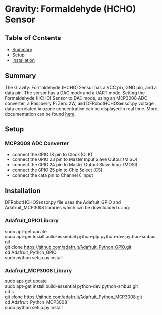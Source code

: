 # Gravity: Formaldehyde (HCHO) Sensor

## Table of Contents
* [Summary](#Summary)
* [Setup](#Setup)
* [Installation](#Installation)


## Summary
The Gravity: Formaldehyde (HCHO) Sensor has a VCC pin, GND pin, and a data pin. The sensor has a DAC mode and a UART mode. Setting the Formaldehyde (HCHO) Sensor to DAC mode, using an MCP3008 ADC converter, a Raspberry Pi Zero 2W, and DFRobotHCHOSensor.py voltage data corrolated to ozone concentration can be displayed in real time. More documentation can be found [here](https://www.dfrobot.com/product-1574.html).

## Setup

### MCP3008 ADC Converter
* connect the GPIO 18 pin to Clock (CLK)
* connect the GPIO 23 pin to Master Input Slave Output (MISO)
* connect the GPIO 24 pin to Master Output Slave Input (MOSI)
* connect the GPIO 25 pin to Chip Select (CS)
* connect the data pin to Channel 0 input

## Installation
DFRobotHCHOSensor.py file uses the Adafruit_GPIO and Adafruit_MCP3008 libraries which can be downloaded using:

### Adafruit_GPIO Library
sudo apt-get update <br />
sudo apt-get install build-essential python-pip python-dev python-smbus git <br />
git clone https://github.com/adafruit/Adafruit_Python_GPIO.git <br />
cd Adafruit_Python_GPIO <br />
sudo python setup.py install <br />

### Adafruit_MCP3008 Library
sudo apt-get update <br />
sudo apt-get install build-essential python-dev python-smbus git <br />
cd ~ <br />
git clone https://github.com/adafruit/Adafruit_Python_MCP3008.git <br />
cd Adafruit_Python_MCP3008 <br />
sudo python setup.py install <br />
